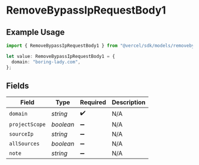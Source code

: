 # RemoveBypassIpRequestBody1

## Example Usage

```typescript
import { RemoveBypassIpRequestBody1 } from "@vercel/sdk/models/removebypassipop.js";

let value: RemoveBypassIpRequestBody1 = {
  domain: "boring-lady.com",
};
```

## Fields

| Field              | Type               | Required           | Description        |
| ------------------ | ------------------ | ------------------ | ------------------ |
| `domain`           | *string*           | :heavy_check_mark: | N/A                |
| `projectScope`     | *boolean*          | :heavy_minus_sign: | N/A                |
| `sourceIp`         | *string*           | :heavy_minus_sign: | N/A                |
| `allSources`       | *boolean*          | :heavy_minus_sign: | N/A                |
| `note`             | *string*           | :heavy_minus_sign: | N/A                |